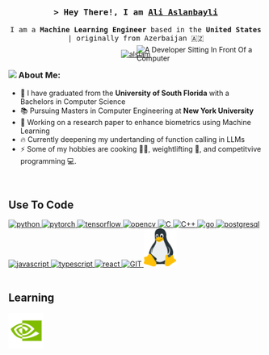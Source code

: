 <!--
**aslanbayli/aslanbayli** is a ✨ _special_ ✨ repository because its `README.md` (this file) appears on your GitHub profile.

Here are some ideas to get you started:
- 🔭 I’m currently working on ...
- 🌱 I’m currently learning ...
- 👯 I’m looking to collaborate on ...
- 🤔 I’m looking for help with ...
- 💬 Ask me about ...
- 📫 How to reach me: ...
- 😄 Pronouns: ...
- ⚡ Fun fact: ...
-->

<!-- Intro  -->
<h3 align="center">
        <samp>&gt; Hey There!, I am
                <b><a target="_blank" href="https://alsiam.com">Ali Aslanbayli</a></b>
        </samp>
</h3>


<p align="center"> 
  <samp>
<!--     <a href="https://www.google.com/search?q=Al+Siam">「 Google Me 」</a> -->
    I am a <b>Machine Learning Engineer</b> based in the <b>United States</b> | originally from Azerbaijan 🇦🇿
  </samp>
</p>

<p align="center">
<!--  <a href="https://alsiam.com" target="blank">
  <img src="https://img.shields.io/badge/Website-DC143C?style=for-the-badge&logo=medium&logoColor=white" alt="alsiam" />
 </a> -->
 <a href="https://linkedin.com/in/aslanbayli" target="_blank">
  <img src="https://img.shields.io/badge/LinkedIn-0077B5?style=for-the-badge&logo=linkedin&logoColor=white" alt="alsiam"/>
 </a>
 <!-- <a href="https://dev.to/alsiam" target="_blank">
  <img src="https://img.shields.io/badge/dev.to-0A0A0A?style=for-the-badge&logo=dev.to&logoColor=white" alt="alsiam" />
 </a> -->
<!--  <a href="https://twitter.com/_alsiam" target="_blank">
  <img src="https://img.shields.io/badge/Twitter-1DA1F2?style=for-the-badge&logo=twitter&logoColor=white" />
 </a> -->
</p>
<img src="https://i.giphy.com/media/v1.Y2lkPTc5MGI3NjExN21zeXVncjloMHZ0dDJncDR2cWw0ZHJneWk4N2NpdGI1dGNkNHMzayZlcD12MV9pbnRlcm5hbF9naWZfYnlfaWQmY3Q9Zw/LaVp0AyqR5bGsC5Cbm/giphy.gif" alt="A Developer Sitting In Front Of a Computer" style="margin-top:-40px" align="right" width="250"/>

<!-- About Section -->
### <img src="https://github.com/TheDudeThatCode/TheDudeThatCode/blob/master/Assets/Developer.gif" width="45" /> About Me:
- 🎉 I have graduated from the <b>University of South Florida</b> with a Bachelors in Computer Science
- 📚 Pursuing Masters in Computer Engineering at <b>New York University</b>
- 📑 Working on a research paper to enhance biometrics using Machine Learning
- 🔥 Currently deepening my undertanding of function calling in LLMs
- ⚡ Some of my hobbies are cooking 👨‍🍳, weightlifting 💪, and competitvive programming 💻.

<br/>

## Use To Code

<div align="left">
        <a href="https://www.python.org/" text-decoration="none">
                <img alt="python" src="https://www.vectorlogo.zone/logos/python/python-icon.svg" />
        </a>
        <a href="https://pytorch.org/">
                <img alt="pytorch" src="https://www.vectorlogo.zone/logos/pytorch/pytorch-icon.svg" />
        </a>
        <a href="https://www.tensorflow.org/">
                <img alt="tensorflow" src="https://www.vectorlogo.zone/logos/tensorflow/tensorflow-icon.svg" />
        </a>
        <a href="https://opencv.org/">
                <img alt="opencv" src="https://www.vectorlogo.zone/logos/opencv/opencv-icon.svg" width="65px" /> 
        </a>
        <a href="https://devdocs.io/c/">
                <img alt="C" src="https://github.com/abranhe/programming-languages-logos/blob/master/src/c/c.svg" width="65px"/> 
        </a>
        <a href="https://en.cppreference.com/w/">
                <img alt="C++" src="https://github.com/abranhe/programming-languages-logos/blob/master/src/cpp/cpp.svg" width="65px"/> 
         </a>
        <a href="https://go.dev/">
                <img alt="go" src="https://github.com/abranhe/programming-languages-logos/blob/master/src/go-old/go-old.svg" width="55px"/> 
        </a>
        <a href="https://www.postgresql.org/">
                <img alt="postgresql" src="https://www.vectorlogo.zone/logos/postgresql/postgresql-icon.svg" width="65px" /> 
        </a>
        <a href="https://developer.mozilla.org/en-US/docs/Web/JavaScript">
                <img alt="javascript" src="https://github.com/abranhe/programming-languages-logos/blob/master/src/javascript/javascript.svg" width="65px" /> 
        </a>
        <a href="https://www.typescriptlang.org/">
                <img alt="typescript" src="https://www.vectorlogo.zone/logos/typescriptlang/typescriptlang-icon.svg" /> 
        </a>
        <a href="https://react.dev/">
                <img alt="react" src="https://www.vectorlogo.zone/logos/reactjs/reactjs-icon.svg" /> 
        </a>
        <a href="https://www.git-scm.com/">
                <img alt="GIT" src="https://www.vectorlogo.zone/logos/git-scm/git-scm-icon.svg" /> 
        </a>
        <a href="https://www.linux.org/pages/download/">
                <img alt="linux" src="https://raw.githubusercontent.com/vital987/vital987/master/assets/linux.svg" width="65px" /> 
        </a>
</div>

<br/>

## Learning 

<div align="left">
<!--         <a href="https://www.modular.com/max/mojo">
                <img alt="mojo" src="https://github.com/aslanbayli/aslanbayli/blob/main/assets/mojo-logo.png" height="65px"/> 
        </a> -->
        <a href="https://developer.nvidia.com/cuda-toolkit">
                <img alt="cuda" src="https://github.com/vscode-icons/vscode-icons/blob/master/icons/file_type_cuda.svg" height="70px"/> 
        </a>
        
</div>

<!--
<br/>

## Top Open Source -
[![iTasks](https://github-readme-stats.vercel.app/api/pin/?username=alsiam&repo=itasks&border_color=7F3FBF&bg_color=0D1117&title_color=C9D1D9&text_color=8B949E&icon_color=7F3FBF)](https://github.com/alsiam/itasks)
[![urFolio](https://github-readme-stats.vercel.app/api/pin/?username=alsiam&repo=urfolio&border_color=7F3FBF&bg_color=0D1117&title_color=C9D1D9&text_color=8B949E&icon_color=7F3FBF)](https://github.com/alsiam/urfolio)
[![Web Projects](https://github-readme-stats.vercel.app/api/pin/?username=alsiam&repo=web-projects&border_color=7F3FBF&bg_color=0D1117&title_color=C9D1D9&text_color=8B949E&icon_color=7F3FBF)](https://github.com/alsiam/web-projects)
[![Al Siam Readme](https://github-readme-stats.vercel.app/api/pin/?username=alsiam&repo=alsiam&border_color=7F3FBF&bg_color=0D1117&title_color=C9D1D9&text_color=8B949E&icon_color=7F3FBF)](https://github.com/alsiam/alsiam)
 -->

